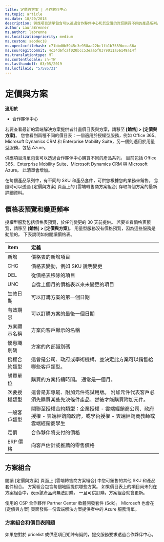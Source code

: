 ```yaml
---
title: 定價與方案 | 合作夥伴中心
ms.topic: article
ms.date: 10/29/2018
description: 供應項目清單包含可以透過合作夥伴中心和其定價的資訊購買不同的產品系列。
author: LauraBrenner
ms.author: labrenne
ms.localizationpriority: medium
ms.custom: seodec18
ms.openlocfilehash: c71bbd0b5945c3e958aa22bc1fb1b7589bcca36a
ms.sourcegitcommit: 4c34d6fcaf020bcc53eaa5f0379011a56149a14f
ms.translationtype: MT
ms.contentlocale: zh-TW
ms.lasthandoff: 03/05/2019
ms.locfileid: "57586731"
---
```

# <a name="pricing-and-offers"></a>定價與方案

**適用於**

-  合作夥伴中心

若要查看最新的雲端解決方案提供者計畫價目表與方案，請移至 **\[銷售\] > \[定價與方案\]**。 您會看到兩種不同的價目表：一個適用於授權型服務，例如 Office 365、Microsoft Dynamics CRM 和 Enterprise Mobility Suite，另一個則適用於用量型服務，包括 Azure。 

供應項目清單包含可以透過合作夥伴中心購買不同的產品系列。 目前包括 Office 365、Enterprise Mobility Suite、Microsoft Dynamics CRM 與 Microsoft Azure。 此清單會增加。

在每個產品系列中，有不同的 SKU 和產品套件，可供您根據您的業務來銷售。 您隨時可以透過 \[定價與方案\] 頁面上的 \[雲端轉售商方案組合\] 存取每個方案的最新詳細資料。

## <a name="pricelist-preview-and-change-frequency"></a>價格表預覽和變更頻率 

授權型服務包括價格表預覽，於任何變更的 30 天前提供。 若要查看價格表預覽，請移至 **\[銷售\] > \[定價與方案\]**。 用量型服務沒有價格預覽，因為這些服務是動態的。 下表說明如何閱讀價格表。

|**Item**        |**定義**      |
|:-----------   |:-----------   |
|新增   |價格表的新增項目|
|CHG   |價格表變動，例如 SKU 說明變更|
|DEL   |從價格表移除的項目|
|UNC   |自從上個月的價格表以來未變更的項目   |
|生效日期   |可以訂購方案的第一個日期    |
|有效期限   |可以訂購方案的最後一個日期   |
|方案顯示名稱   |方案向客戶顯示的名稱   |
|優惠識別碼   |方案的內部識別碼   |
|授權合約類型   |這會是公司、政府或學術機構，並決定此方案可以銷售給哪些客戶類型。|
|購買單位   |購買的方案持續時間。 通常是一個月。   |
|次要授權類型   |這會是非專屬、附加元件或試用版。 附加元件代表客戶必須先購買某些先決條件產品，然後才能購買附加元件。|
|一般客戶類型   |關聯至授權合約類型：企業授權 - 雲端經銷商公司、政府授權 - 雲端經銷商政府，或學術授權 - 雲端經銷商教師或雲端經銷商學生   |
|定價   |合作夥伴將支付的價格   |
|ERP 價格   |向客戶估計或推薦的零售價格   |

## <a name="offers-matrix"></a>方案組合

閱讀 \[定價與方案\] 頁面上 \[雲端轉售商方案組合\] 中您可銷售的其他 SKU 和產品套件組合。 方案組合包含每個地區提供哪些方案。 如果價目表上的項目尚未列在方案組合中，表示該產品尚無法訂購。 一旦可供訂購，方案組合就會更新。

使用的 CSP 合作夥伴 Partner Center 軟體開發套件 (Sdk)。 Microsoft 也會在 \[定價與方案\] 頁面發佈一份雲端解決方案提供者中的 Azure 服務清單。

### <a name="offers-matrix-and-pricelist-questions"></a>方案組合和價目表問題

如果您對於 pricelist 或供應項目矩陣有疑問，提交服務要求透過合作夥伴中心。
